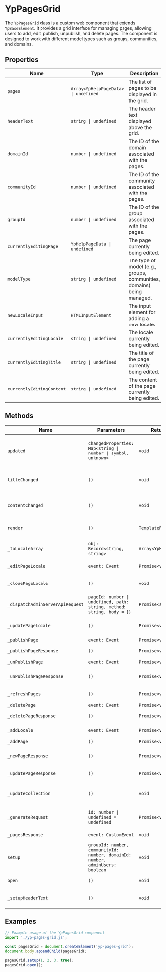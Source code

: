 # YpPagesGrid

The `YpPagesGrid` class is a custom web component that extends `YpBaseElement`. It provides a grid interface for managing pages, allowing users to add, edit, publish, unpublish, and delete pages. The component is designed to work with different model types such as groups, communities, and domains.

## Properties

| Name                    | Type                          | Description                                                                 |
|-------------------------|-------------------------------|-----------------------------------------------------------------------------|
| `pages`                 | `Array<YpHelpPageData> \| undefined` | The list of pages to be displayed in the grid.                               |
| `headerText`            | `string \| undefined`         | The header text displayed above the grid.                                    |
| `domainId`              | `number \| undefined`         | The ID of the domain associated with the pages.                              |
| `communityId`           | `number \| undefined`         | The ID of the community associated with the pages.                           |
| `groupId`               | `number \| undefined`         | The ID of the group associated with the pages.                               |
| `currentlyEditingPage`  | `YpHelpPageData \| undefined` | The page currently being edited.                                             |
| `modelType`             | `string \| undefined`         | The type of model (e.g., groups, communities, domains) being managed.        |
| `newLocaleInput`        | `HTMLInputElement`            | The input element for adding a new locale.                                   |
| `currentlyEditingLocale`| `string \| undefined`         | The locale currently being edited.                                           |
| `currentlyEditingTitle` | `string \| undefined`         | The title of the page currently being edited.                                |
| `currentlyEditingContent`| `string \| undefined`        | The content of the page currently being edited.                              |

## Methods

| Name                        | Parameters                                                                 | Return Type | Description                                                                 |
|-----------------------------|----------------------------------------------------------------------------|-------------|-----------------------------------------------------------------------------|
| `updated`                   | `changedProperties: Map<string \| number \| symbol, unknown>`              | `void`      | Called when the component is updated. Triggers collection update if certain properties change. |
| `titleChanged`              | `()`                                                                       | `void`      | Updates the `currentlyEditingTitle` property when the title input changes.  |
| `contentChanged`            | `()`                                                                       | `void`      | Updates the `currentlyEditingContent` property when the content input changes. |
| `render`                    | `()`                                                                       | `TemplateResult` | Renders the component's HTML template.                                      |
| `_toLocaleArray`            | `obj: Record<string, string>`                                              | `Array<YpHelpPageData>` | Converts an object of locales to an array, sorted by locale value.          |
| `_editPageLocale`           | `event: Event`                                                             | `Promise<void>` | Opens the dialog for editing a page's locale.                               |
| `_closePageLocale`          | `()`                                                                       | `void`      | Closes the page locale editing dialog and resets editing properties.        |
| `_dispatchAdminServerApiRequest` | `pageId: number \| undefined, path: string, method: string, body = {}` | `Promise<any>` | Dispatches an API request to the admin server.                              |
| `_updatePageLocale`         | `()`                                                                       | `Promise<void>` | Updates the locale of the currently editing page.                           |
| `_publishPage`              | `event: Event`                                                             | `Promise<void>` | Publishes a page.                                                           |
| `_publishPageResponse`      | `()`                                                                       | `Promise<void>` | Handles the response after publishing a page.                               |
| `_unPublishPage`            | `event: Event`                                                             | `Promise<void>` | Unpublishes a page.                                                         |
| `_unPublishPageResponse`    | `()`                                                                       | `Promise<void>` | Handles the response after unpublishing a page.                             |
| `_refreshPages`             | `()`                                                                       | `Promise<void>` | Refreshes the list of pages.                                                |
| `_deletePage`               | `event: Event`                                                             | `Promise<void>` | Deletes a page.                                                             |
| `_deletePageResponse`       | `()`                                                                       | `Promise<void>` | Handles the response after deleting a page.                                 |
| `_addLocale`                | `event: Event`                                                             | `Promise<void>` | Adds a new locale to a page.                                                |
| `_addPage`                  | `()`                                                                       | `Promise<void>` | Adds a new page.                                                            |
| `_newPageResponse`          | `()`                                                                       | `Promise<void>` | Handles the response after creating a new page.                             |
| `_updatePageResponse`       | `()`                                                                       | `Promise<void>` | Handles the response after updating a page.                                 |
| `_updateCollection`         | `()`                                                                       | `void`      | Updates the collection of pages based on the current model type and IDs.    |
| `_generateRequest`          | `id: number \| undefined = undefined`                                      | `Promise<void>` | Generates a request to fetch pages for the admin.                           |
| `_pagesResponse`            | `event: CustomEvent`                                                       | `void`      | Handles the response event for pages.                                       |
| `setup`                     | `groupId: number, communityId: number, domainId: number, adminUsers: boolean` | `void`      | Sets up the component with the given IDs and admin user status.             |
| `open`                      | `()`                                                                       | `void`      | Opens the main dialog of the component.                                     |
| `_setupHeaderText`          | `()`                                                                       | `void`      | Sets up the header text based on the current model type and IDs.            |

## Examples

```typescript
// Example usage of the YpPagesGrid component
import './yp-pages-grid.js';

const pagesGrid = document.createElement('yp-pages-grid');
document.body.appendChild(pagesGrid);

pagesGrid.setup(1, 2, 3, true);
pagesGrid.open();
```